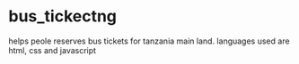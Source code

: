 # bus_tickectng
helps peole reserves bus tickets for tanzania main land. languages used are html, css and javascript
